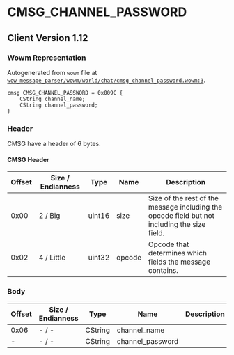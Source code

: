 # CMSG_CHANNEL_PASSWORD

## Client Version 1.12

### Wowm Representation

Autogenerated from `wowm` file at [`wow_message_parser/wowm/world/chat/cmsg_channel_password.wowm:3`](https://github.com/gtker/wow_messages/tree/main/wow_message_parser/wowm/world/chat/cmsg_channel_password.wowm#L3).
```rust,ignore
cmsg CMSG_CHANNEL_PASSWORD = 0x009C {
    CString channel_name;
    CString channel_password;
}
```
### Header

CMSG have a header of 6 bytes.

#### CMSG Header

| Offset | Size / Endianness | Type   | Name   | Description |
| ------ | ----------------- | ------ | ------ | ----------- |
| 0x00   | 2 / Big           | uint16 | size   | Size of the rest of the message including the opcode field but not including the size field.|
| 0x02   | 4 / Little        | uint32 | opcode | Opcode that determines which fields the message contains.|

### Body

| Offset | Size / Endianness | Type | Name | Description | Comment |
| ------ | ----------------- | ---- | ---- | ----------- | ------- |
| 0x06 | - / - | CString | channel_name |  |  |
| - | - / - | CString | channel_password |  |  |


